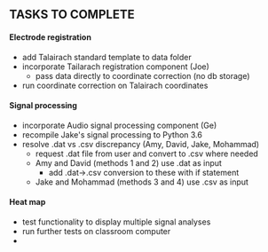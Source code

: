 ## TASKS TO COMPLETE

#### Electrode registration
* add Talairach standard template to data folder
* incorporate Tailarach registration component (Joe)
    * pass data directly to coordinate correction (no db storage) 
* run coordinate correction on Talairach coordinates

#### Signal processing
* incorporate Audio signal processing component (Ge)
* recompile Jake's signal processing to Python 3.6
* resolve .dat vs .csv discrepancy (Amy, David, Jake, Mohammad)
    * request .dat file from user and convert to .csv where needed
    * Amy and David (methods 1 and 2) use .dat as input
        * add .dat->.csv conversion to these with if statement
    * Jake and Mohammad (methods 3 and 4) use .csv as input
#### Heat map
* test functionality to display multiple signal analyses 
* run further tests on classroom computer
* 
